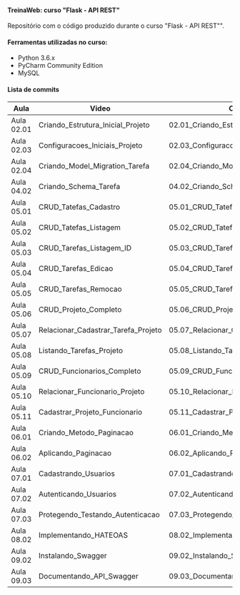 #### TreinaWeb: curso "Flask - API REST"

Repositório com o código produzido durante o curso "Flask - API REST"".

#### Ferramentas utilizadas no curso:

- Python 3.6.x
- PyCharm Community Edition
- MySQL

#### Lista de commits
Aula | Video | Commit | Link 
------ | ------ | ------ | ------ 
Aula 02.01 | Criando_Estrutura_Inicial_Projeto | 02.01_Criando_Estrutura_Inicial_Projeto | [Download](https://github.com/treinaweb/treinaweb-flask-api/archive/0c410d1510e819cc06484f7b309a9ecc2fdd74f1.zip) 
Aula 02.03 | Configuracoes_Iniciais_Projeto | 02.03_Configuracoes_Iniciais_Projeto | [Download](https://github.com/treinaweb/treinaweb-flask-api/archive/6200168536674f5429318875a2aa4403fe0269b7.zip) 
Aula 02.04 | Criando_Model_Migration_Tarefa | 02.04_Criando_Model_Migration_Tarefa | [Download](https://github.com/treinaweb/treinaweb-flask-api/archive/25e569b755ee9bdcec6d4c06cba3b6abc6ad777d.zip) 
Aula 04.02 | Criando_Schema_Tarefa | 04.02_Criando_Schema_Tarefa | [Download](https://github.com/treinaweb/treinaweb-flask-api/archive/03378c5dbd5b3ea5113bdd7724f3d1d7a7e3b224.zip) 
Aula 05.01 | CRUD_Tatefas_Cadastro | 05.01_CRUD_Tatefas_Cadastro | [Download](https://github.com/treinaweb/treinaweb-flask-api/archive/db648712221e3b184af342909bc1abc931aa31f1.zip) 
Aula 05.02 | CRUD_Tatefas_Listagem | 05.02_CRUD_Tatefas_Listagem | [Download](https://github.com/treinaweb/treinaweb-flask-api/archive/2726fd00067bc84fc7af02eb0b311ce023ed097d.zip) 
Aula 05.03 | CRUD_Tarefas_Listagem_ID | 05.03_CRUD_Tarefas_Listagem_ID | [Download](https://github.com/treinaweb/treinaweb-flask-api/archive/12a668c930928bb2032be376ef207405f2cb2d40.zip) 
Aula 05.04 | CRUD_Tarefas_Edicao | 05.04_CRUD_Tarefas_Edicao | [Download](https://github.com/treinaweb/treinaweb-flask-api/archive/407a084426f71f477eb236aebd0df579f14e330d.zip) 
Aula 05.05 | CRUD_Tarefas_Remocao | 05.05_CRUD_Tarefas_Remocao | [Download](https://github.com/treinaweb/treinaweb-flask-api/archive/44190e3120da4d5a171f44a604062e00e437e3f2.zip) 
Aula 05.06 | CRUD_Projeto_Completo | 05.06_CRUD_Projeto_Completo | [Download](https://github.com/treinaweb/treinaweb-flask-api/archive/6e12b49500b7641e2b4fbfa495b71905d488aef2.zip) 
Aula 05.07 | Relacionar_Cadastrar_Tarefa_Projeto | 05.07_Relacionar_Cadastrar_Tarefa_Projeto | [Download](https://github.com/treinaweb/treinaweb-flask-api/archive/53325d00ba24be15775c9ca0691091712ac5f166.zip) 
Aula 05.08 | Listando_Tarefas_Projeto | 05.08_Listando_Tarefas_Projeto | [Download](https://github.com/treinaweb/treinaweb-flask-api/archive/1c63ac52672be0f3816949efcb3c71eb7b560e0b.zip) 
Aula 05.09 | CRUD_Funcionarios_Completo | 05.09_CRUD_Funcionarios_Completo | [Download](https://github.com/treinaweb/treinaweb-flask-api/archive/5e58c5f0bcd92cf7ed9a9d1ba1d17a2eb60b5124.zip) 
Aula 05.10 | Relacionar_Funcionario_Projeto | 05.10_Relacionar_Funcionario_Projeto | [Download](https://github.com/treinaweb/treinaweb-flask-api/archive/1a0c67626a3b2357e81ccca87c5381c4b9e56647.zip) 
Aula 05.11 | Cadastrar_Projeto_Funcionario | 05.11_Cadastrar_Projeto_Funcionario | [Download](https://github.com/treinaweb/treinaweb-flask-api/archive/5ef558e2f912dea48eff045b8ee6764a832cc980.zip) 
Aula 06.01 | Criando_Metodo_Paginacao | 06.01_Criando_Metodo_Paginacao | [Download](https://github.com/treinaweb/treinaweb-flask-api/archive/4e1b47a155a88c8b3815c29b5845d12c726dbabc.zip) 
Aula 06.02 | Aplicando_Paginacao | 06.02_Aplicando_Paginacao | [Download](https://github.com/treinaweb/treinaweb-flask-api/archive/11386fe0b3890f4a4160c535fb3235b7cd410d89.zip) 
Aula 07.01 | Cadastrando_Usuarios | 07.01_Cadastrando_Usuarios | [Download](https://github.com/treinaweb/treinaweb-flask-api/archive/5dca9430ac3cb60feb3bfcc2d036316f44cb955b.zip) 
Aula 07.02 | Autenticando_Usuarios | 07.02_Autenticando_Usuarios | [Download](https://github.com/treinaweb/treinaweb-flask-api/archive/1b20303dc224ef3077020d075764188f5a390cbb.zip) 
Aula 07.03 | Protegendo_Testando_Autenticacao | 07.03_Protegendo_Testando_Autenticacao | [Download](https://github.com/treinaweb/treinaweb-flask-api/archive/f90341e308bbc5a1f6fb245858dea11f7beaee3a.zip) 
Aula 08.02 | Implementando_HATEOAS | 08.02_Implementando_HATEOAS | [Download](https://github.com/treinaweb/treinaweb-flask-api/archive/ae360f8cda4fa1075dca792b14f7bc4fca5d3ab3.zip) 
Aula 09.02 | Instalando_Swagger | 09.02_Instalando_Swagger | [Download](https://github.com/treinaweb/treinaweb-flask-api/archive/89589170cf0967351929040f84072499dcfbfef0.zip) 
Aula 09.03 | Documentando_API_Swagger | 09.03_Documentando_API_Swagger | [Download](https://github.com/treinaweb/treinaweb-flask-api/archive/49c579f5edf88af9f24c38df2d2b95703e718f22.zip) 
